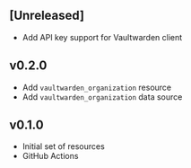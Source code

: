 ## [Unreleased]

* Add API key support for Vaultwarden client

## v0.2.0

* Add `vaultwarden_organization` resource
* Add `vaultwarden_organization` data source

## v0.1.0

* Initial set of resources
* GitHub Actions
